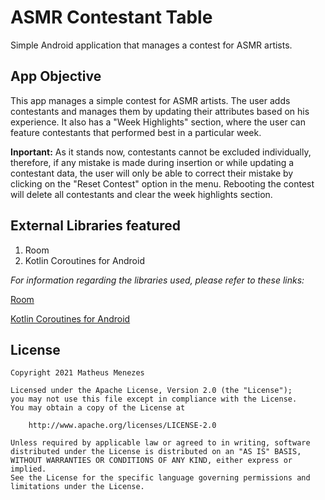 # ASMR Contestant Table
Simple Android application that manages a contest for ASMR artists.

## App Objective
This app manages a simple contest for ASMR artists. The user adds contestants and manages them by
updating their attributes based on his experience. It also has a "Week Highlights" section, where
the user can feature contestants that performed best in a particular week.

**Inportant:**
As it stands now, contestants cannot be excluded individually, therefore, if any mistake is made 
during insertion or while updating a contestant data, the user will only be able to correct their
mistake by clicking on the "Reset Contest" option in the menu. Rebooting the contest will delete 
all contestants and clear the week highlights section.

## External Libraries featured
1. Room
2. Kotlin Coroutines for Android

*For information regarding the libraries used, please refer to these links:*
<p><a href="https://developer.android.com/training/data-storage/room">Room</a></p>
<p><a href="https://developer.android.com/kotlin/coroutines">Kotlin Coroutines for Android</a></p>

## License
```
Copyright 2021 Matheus Menezes

Licensed under the Apache License, Version 2.0 (the "License");
you may not use this file except in compliance with the License.
You may obtain a copy of the License at

    http://www.apache.org/licenses/LICENSE-2.0

Unless required by applicable law or agreed to in writing, software
distributed under the License is distributed on an "AS IS" BASIS,
WITHOUT WARRANTIES OR CONDITIONS OF ANY KIND, either express or implied.
See the License for the specific language governing permissions and
limitations under the License.
```
